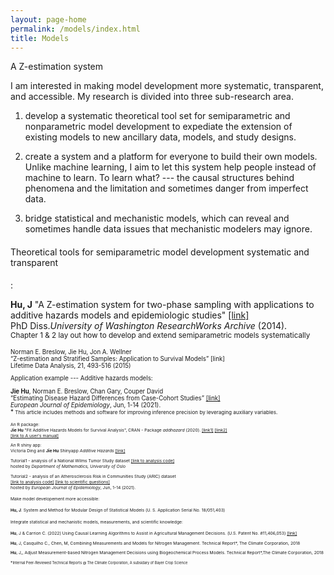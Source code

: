 ```yaml
---
layout: page-home
permalink: /models/index.html
title: Models
---
```

A Z-estimation system

I am interested in making model development more systematic, transparent, and accessible. My research is divided into three sub-research area. 

1) develop a systematic theoretical tool set for semiparametric and nonparametric model development to expediate the extension of existing models to new ancillary data, models, and study designs.

2) create a system and a platform for everyone to build their own models. Unlike  machine learning, I aim to let this system help people instead of machine to learn. To learn what? --- the causal structures behind phenomena and the limitation and sometimes danger from imperfect data.

3) bridge statistical and mechanistic models, which can reveal and sometimes handle data issues that mechanistic modelers may ignore. 


<h4 style="font-weight: normal"> Theoretical tools for semiparametric model development systematic and transparent </h4>:

**Hu, J** "A Z-estimation system for two-phase sampling with applications to additive hazards models and epidemiologic studies" [[link]](https://digital.lib.washington.edu/researchworks/handle/1773/27427) <br/> 
PhD Diss.*University of Washington ResearchWorks Archive* (2014).  <br/>
<small> Chapter 1 & 2 lay out how to develop and extend semiparametric models systematically <small>

Norman E. Breslow, Jie Hu, Jon A. Wellner <br/> 
“Z-estimation and Stratified Samples: Application to Survival Models” [link]  <br/>
Lifetime Data Analysis, 21, 493-516 (2015)

Application example --- Additive hazards models:
   
**Jie Hu**, Norman E. Breslow, Chan Gary, Couper David<br/>
“Estimating Disease Hazard Differences from Case-Cohort Studies” [[link]](https://link.springer.com/article/10.1007/s10654-021-00739-3)<br/>
*European Journal of Epidemiology*, Jun, 1-14 (2021). <br/>
*<small> This article includes methods and software for improving inference precision by leveraging auxiliary variables.<small> <br/> 
      
   
An R package:<br/>
**Jie Hu** "Fit Additive Hazards Models for Survival Analysis", CRAN - Package *addhazard* (2020). [[link1]](https://github.com/katehu/addhazard) [[link2]](https://cran.r-project.org/web/packages/addhazard/index.html)<br/> 
[[link to A user's manual]](https://cran.r-project.org/web/packages/addhazard/addhazard.pdf)

An R shiny app:<br/>
Victoria Ding and **Jie Hu** Shinyapp *Additive Hazards* [[link]](https://addhazard.shinyapps.io/addhazard_shiny/?_ga=2.22828659.979974368.1670686069-1357428355.1670686069) <br/>
   
Tutorial1 - analysis of a National Wilms Tumor Study dataset [[link to analysis code]](https://www.mn.uio.no/math/english/research/groups/statistics-data-science/handbook-of-case-control-studies/chapter-17/bc_ah_analysis_for_table_17.4.html) <br/>
hosted by *Department of Mathematics, University of Oslo* <br/>

Tutorial2 - analysis of an Atherosclerosis Risk in Communities Study (ARIC) dataset  
[[link to analysis code]](https://static-content.springer.com/esm/art%3A10.1007%2Fs10654-021-00739-3/MediaObjects/10654_2021_739_MOESM1_ESM.pdf) [[link to scientific questions]](https://link.springer.com/article/10.1007/s10654-021-00739-3) <br/>
hosted by *European Journal of Epidemiology*, Jun, 1-14 (2021).<br/>
   

   
<h4 style="font-weight: normal"> Make model developement more accessible: </h4>


**Hu, J**. System and Method for Modular Design of Statistical Models (U. S. Application Serial No. 18/051,403) <br/>




<h4 style="font-weight: normal"> Integrate statistical and mechanistic models, measurements, and scientific knowledge: </h4>
   
**Hu**, J & Carrion C. (2022) Using Causal Learning Algorithms to Assist in
Agricultural Management Decisions. (U.S. Patent No. #11,406,053) [[link]](https://uspto.report/patent/grant/11,406,053)<br/>
   
**Hu**, J, Casquilho C., Chen, M, Combining Measurements and Models for
Nitrogen Management. Technical Report*, The Climate Corporation, 2018 <br/>
   
**Hu**, J,, Adjust Measurement-based Nitrogen Management Decisions using
Biogeochemical Process Models. Technical Report*,The Climate Corporation, 2018<br/>

*<small>Internal Peer-Reviewed Technical Reports @ The Climate Corporation, A subsidary of Bayer Crop Science <small> <br/>
   
   

      
   

